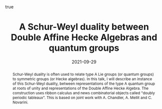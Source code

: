﻿---
title:  A Schur-Weyl duality between Double Affine Hecke Algebras and quantum groups

event: Hodge Seminar

event_url: https://hodge.maths.ed.ac.uk/tiki/EDGE

location: ICMS - University of Edinburgh
address:

  city: 

  country: United Kingdom

#summary: An example talk using Academic's Markdown slides feature.
abstract: Schur-Weyl duality is often used to relate type A Lie groups (or quantum groups) to symmetric groups (or Hecke algebras). In this talk, I will describe an instance of this Schur-Weyl duality, between representations of the type A quantum group at roots of unity and representations of the Double Affine Hecke Algebra. The construction uses ribbon calculus and news combinatorial objects called "doubly periodic tableaux". This is based on joint work with A. Chandler, A. Mellit and C. Novarini.

# Talk start and end times.
#   End time can optionally be hidden by prefixing the line with `#`.
date: "2021-09-29"
#date_end: "2030-06-01T15:00:00Z"
all_day: true

# Schedule page publish date (NOT talk date).
publishDate: "2020-01-17"

authors: []
tags: []

# Is this a featured talk? (true/false)
featured: true

image:
  caption: 'Image credit: [**Unsplash**](https://unsplash.com/photos/bzdhc5b3Bxs)'
  focal_point: Right

links:
# - icon: twitter
#  icon_pack: fab
#  name: Follow
#  url: https://twitter.com/georgecushen
url_code: ""
url_pdf: ""
url_slides: ""
url_video: ""

# Markdown Slides (optional).
#   Associate this talk with Markdown slides.
#   Simply enter your slide deck's filename without extension.
#   E.g. `slides = "example-slides"` references `content/slides/example-slides.md`.
#   Otherwise, set `slides = ""`.
slides :

# Projects (optional).
#   Associate this post with one or more of your projects.
#   Simply enter your project's folder or file name without extension.
#   E.g. `projects = ["internal-project"]` references `content/project/deep-learning/index.md`.
#   Otherwise, set `projects = []`.
projects :

# Enable math on this page?
math: true
---

